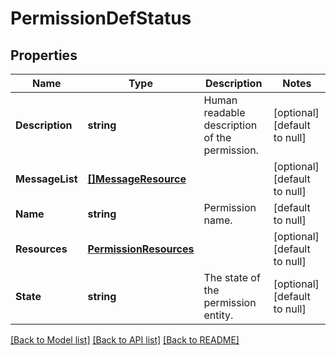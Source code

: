 # PermissionDefStatus

## Properties
Name | Type | Description | Notes
------------ | ------------- | ------------- | -------------
**Description** | **string** | Human readable description of the permission. | [optional] [default to null]
**MessageList** | [**[]MessageResource**](message_resource.md) |  | [optional] [default to null]
**Name** | **string** | Permission name. | [default to null]
**Resources** | [**PermissionResources**](permission_resources.md) |  | [optional] [default to null]
**State** | **string** | The state of the permission entity. | [optional] [default to null]

[[Back to Model list]](../README.md#documentation-for-models) [[Back to API list]](../README.md#documentation-for-api-endpoints) [[Back to README]](../README.md)


